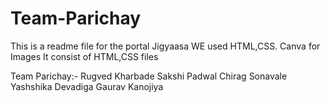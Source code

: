 # Team-Parichay
This is a readme file for the portal Jigyaasa 
WE used HTML,CSS. 
Canva for Images
It consist of HTML,CSS files




Team Parichay:-
Rugved Kharbade
Sakshi Padwal
Chirag Sonavale
Yashshika Devadiga
Gaurav Kanojiya

